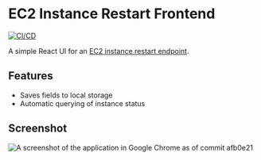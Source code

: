 # EC2 Instance Restart Frontend

[![CI/CD](https://github.com/shepherdjerred/ec2-instance-restart-frontend/actions/workflows/CICD.yml/badge.svg)](https://github.com/shepherdjerred/ec2-instance-restart-frontend/actions/workflows/CICD.yml)

A simple React UI for an [EC2 instance restart endpoint](https://github.com/shepherdjerred/ec2-instance-restart).

## Features

- Saves fields to local storage
- Automatic querying of instance status

## Screenshot

![A screenshot of the application in Google Chrome as of commit afb0e21](https://i.imgur.com/kbRNU4o.png)
